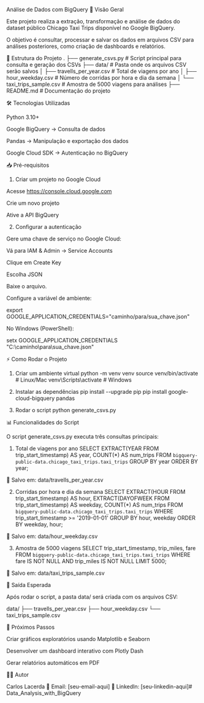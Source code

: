 Análise de Dados com BigQuery
📌 Visão Geral

Este projeto realiza a extração, transformação e análise de dados do dataset público Chicago Taxi Trips disponível no Google BigQuery.

O objetivo é consultar, processar e salvar os dados em arquivos CSV para análises posteriores, como criação de dashboards e relatórios.

📂 Estrutura do Projeto
.
├── generate_csvs.py          # Script principal para consulta e geração dos CSVs
├── data/                     # Pasta onde os arquivos CSV serão salvos
│   ├── travells_per_year.csv     # Total de viagens por ano
│   ├── hour_weekday.csv         # Número de corridas por hora e dia da semana
│   └── taxi_trips_sample.csv    # Amostra de 5000 viagens para análises
├── README.md                # Documentação do projeto

🛠️ Tecnologias Utilizadas

Python 3.10+

Google BigQuery → Consulta de dados

Pandas → Manipulação e exportação dos dados

Google Cloud SDK → Autenticação no BigQuery

📥 Pré-requisitos
1. Criar um projeto no Google Cloud

Acesse https://console.cloud.google.com

Crie um novo projeto

Ative a API BigQuery

2. Configurar a autenticação

Gere uma chave de serviço no Google Cloud:

Vá para IAM & Admin → Service Accounts

Clique em Create Key

Escolha JSON

Baixe o arquivo.

Configure a variável de ambiente:

export GOOGLE_APPLICATION_CREDENTIALS="caminho/para/sua_chave.json"


No Windows (PowerShell):

setx GOOGLE_APPLICATION_CREDENTIALS "C:\caminho\para\sua_chave.json"

⚡ Como Rodar o Projeto
1. Criar um ambiente virtual
python -m venv venv
source venv/bin/activate      # Linux/Mac
venv\Scripts\activate         # Windows

2. Instalar as dependências
pip install --upgrade pip
pip install google-cloud-bigquery pandas

3. Rodar o script
python generate_csvs.py

📊 Funcionalidades do Script

O script generate_csvs.py executa três consultas principais:

1. Total de viagens por ano
SELECT 
    EXTRACT(YEAR FROM trip_start_timestamp) AS year,
    COUNT(*) AS num_trips
FROM `bigquery-public-data.chicago_taxi_trips.taxi_trips`
GROUP BY year
ORDER BY year;


📌 Salvo em: data/travells_per_year.csv

2. Corridas por hora e dia da semana
SELECT 
    EXTRACT(HOUR FROM trip_start_timestamp) AS hour,
    EXTRACT(DAYOFWEEK FROM trip_start_timestamp) AS weekday,
    COUNT(*) AS num_trips
FROM `bigquery-public-data.chicago_taxi_trips.taxi_trips`
WHERE trip_start_timestamp >= '2019-01-01'
GROUP BY hour, weekday
ORDER BY weekday, hour;


📌 Salvo em: data/hour_weekday.csv

3. Amostra de 5000 viagens
SELECT 
    trip_start_timestamp,
    trip_miles,
    fare
FROM `bigquery-public-data.chicago_taxi_trips.taxi_trips`
WHERE fare IS NOT NULL
    AND trip_miles IS NOT NULL
LIMIT 5000;


📌 Salvo em: data/taxi_trips_sample.csv

📂 Saída Esperada

Após rodar o script, a pasta data/ será criada com os arquivos CSV:

data/
├── travells_per_year.csv
├── hour_weekday.csv
└── taxi_trips_sample.csv

🚀 Próximos Passos

Criar gráficos exploratórios usando Matplotlib e Seaborn

Desenvolver um dashboard interativo com Plotly Dash

Gerar relatórios automáticos em PDF

👨‍💻 Autor

Carlos Lacerda
📧 Email: [seu-email-aqui]
🔗 LinkedIn: [seu-linkedin-aqui]# Data_Analysis_with_BigQuery
